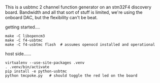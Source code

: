 
This is a usbtmc 2 channel function generator on an stm32F4 discovery board.
Bandwidth and all that sort of stuff is limited, we're using the onboard DAC,
but the flexibility can't be beat.

getting started....

```
make -C libopencm3
make -C f4-usbtmc
make -C f4-usbtmc flash  # assumes openocd installed and operational
```

host side......

```
virtualenv --use-site-packages .venv
. .venv/bin/activate
pip install -e python-usbtmc
python tmcpoke.py   # should toggle the red led on the board
```
